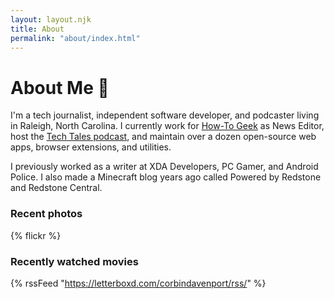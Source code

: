 ```yaml
---
layout: layout.njk
title: About
permalink: "about/index.html"
---
```


# About Me 📓

I'm a tech journalist, independent software developer, and podcaster living in Raleigh, North Carolina. I currently work for [How-To Geek](https://www.howtogeek.com/author/corbindavenport/) as News Editor, host the [Tech Tales podcast](https://techtalesshow.com), and maintain over a dozen open-source web apps, browser extensions, and utilities.

I previously worked as a writer at XDA Developers, PC Gamer, and Android Police. I also made a Minecraft blog years ago called Powered by Redstone and Redstone Central.

### Recent photos

{% flickr %}

### Recently watched movies

{% rssFeed "https://letterboxd.com/corbindavenport/rss/" %}